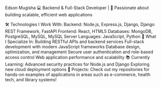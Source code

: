Edson Mugisha
💻 Backend & Full-Stack Developer | 🚀 Passionate about building scalable, efficient web applications

🛠️ Technologies I Work With:
Backend: Node.js, Express.js, Django, Django REST Framework, FastAPI
Frontend: React, HTML5
Databases: MongoDB, PostgreSQL, MySQL, MySQL Server
Languages: JavaScript, Python
🌟 What I Specialize In:
Building RESTful APIs and backend services
Full-stack development with modern JavaScript frameworks
Database design, optimization, and management
Secure user authentication and role-based access control
Web application performance and scalability
📚 Currently Learning:
Advanced security practices for Node.js and Django
Exploring new cloud deployment options
🔗 Projects:
Check out my repositories for hands-on examples of applications in areas such as e-commerce, health tech, and library systems!

